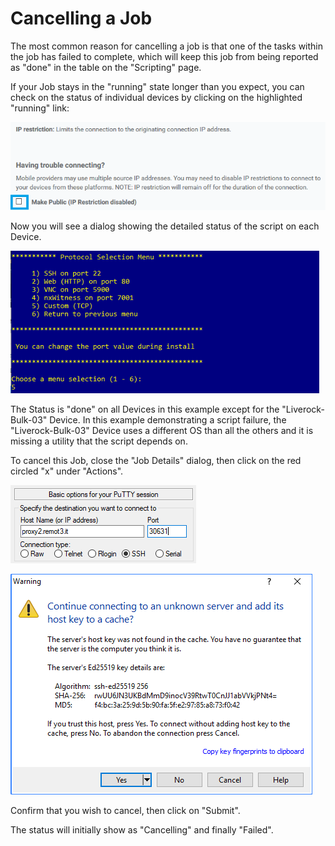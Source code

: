 # Cancelling a Job

The most common reason for cancelling a job is that one of the tasks within the job has failed to complete, which will keep this job from being reported as "done" in the table on the "Scripting" page.

If your Job stays in the "running" state longer than you expect, you can check on the status of individual devices by clicking on the highlighted "running" link:

![](../../.gitbook/assets/image%20%28140%29.png)

Now you will see a dialog showing the detailed status of the script on each Device.

![](../../.gitbook/assets/image%20%2889%29.png)

The Status is "done" on all Devices in this example except for the "Liverock-Bulk-03" Device.  In this example demonstrating a script failure, the "Liverock-Bulk-03" Device uses a different OS than all the others and it is missing a utility that the script depends on.

To cancel this Job, close the "Job Details" dialog, then click on the red circled "x" under "Actions".

![](../../.gitbook/assets/image%20%2818%29.png)

![](../../.gitbook/assets/image%20%28249%29.png)

Confirm that you wish to cancel, then click on "Submit".

The status will initially show as "Cancelling" and finally "Failed".

